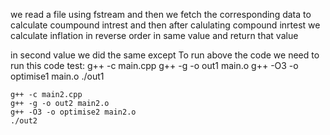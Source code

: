 we read a file using fstream and then we fetch the corresponding data to calculate coumpound intrest and then after calulating compound inrtest we calculate inflation in reverse order in same value and return that value

in second value we did the same except 
To run above the code we need to run this code
   test:
	g++ -c main.cpp
	g++ -g -o out1 main.o
	g++ -O3 -o optimise1 main.o
	./out1

	g++ -c main2.cpp
	g++ -g -o out2 main2.o
	g++ -O3 -o optimise2 main2.o
	./out2
